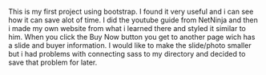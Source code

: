 This is my first project using bootstrap.
I found it very useful and i can see how it can save alot of time. 
I did the youtube guide from NetNinja and then i made my own website from what i learned there and styled it similar to him.
When you click the Buy Now button you get to another page wich has a slide and buyer information.
I would like to make the slide/photo smaller but i had problems with connecting sass to my directory and decided to save that problem for later.